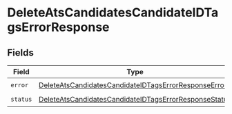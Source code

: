 # DeleteAtsCandidatesCandidateIDTagsErrorResponse


## Fields

| Field                                                                                                                                 | Type                                                                                                                                  | Required                                                                                                                              | Description                                                                                                                           |
| ------------------------------------------------------------------------------------------------------------------------------------- | ------------------------------------------------------------------------------------------------------------------------------------- | ------------------------------------------------------------------------------------------------------------------------------------- | ------------------------------------------------------------------------------------------------------------------------------------- |
| `error`                                                                                                                               | [DeleteAtsCandidatesCandidateIDTagsErrorResponseError](../../models/shared/deleteatscandidatescandidateidtagserrorresponseerror.md)   | :heavy_check_mark:                                                                                                                    | N/A                                                                                                                                   |
| `status`                                                                                                                              | [DeleteAtsCandidatesCandidateIDTagsErrorResponseStatus](../../models/shared/deleteatscandidatescandidateidtagserrorresponsestatus.md) | :heavy_check_mark:                                                                                                                    | N/A                                                                                                                                   |